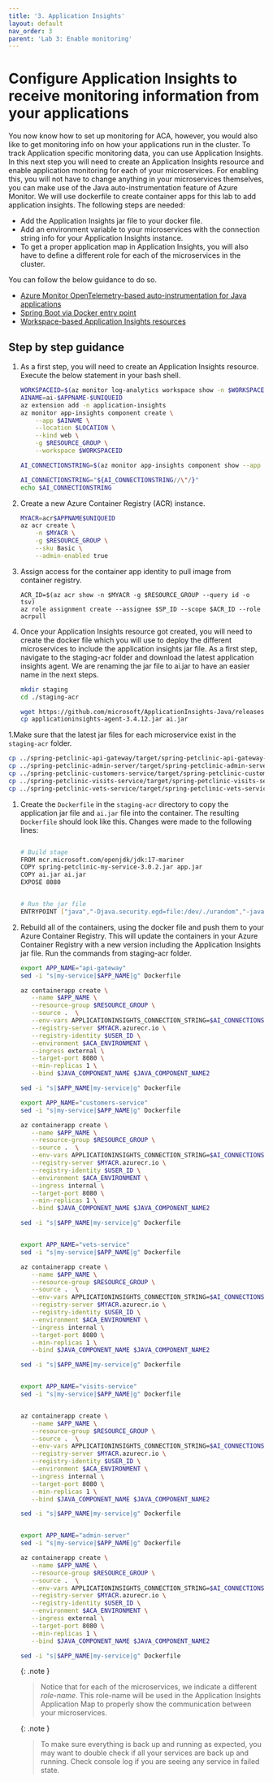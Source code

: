 ```yaml
---
title: '3. Application Insights'
layout: default
nav_order: 3
parent: 'Lab 3: Enable monitoring'
---
```


# Configure Application Insights to receive monitoring information from your applications

You now know how to set up monitoring for ACA, however, you would also like to get monitoring info on how your applications run in the cluster. To track Application specific monitoring data, you can use Application Insights.
In this next step you will need to create an Application Insights resource and enable application monitoring for each of your microservices. For enabling this, you will not have to change anything in your microservices themselves, you can make use of the Java auto-instrumentation feature of Azure Monitor. We will use dockerfile to create container apps for this lab to add application insights. The following steps are needed: 

- Add the Application Insights jar file to your docker file.
- Add an environment variable to your microservices with the connection string info for your Application Insights instance. 
- To get a proper application map in Application Insights, you will also have to define a different role for each of the microservices in the cluster. 

You can follow the below guidance to do so.

- [Azure Monitor OpenTelemetry-based auto-instrumentation for Java applications](https://learn.microsoft.com/azure/azure-monitor/app/java-in-process-agent)
- [Spring Boot via Docker entry point](https://learn.microsoft.com/azure/azure-monitor/app/java-spring-boot#spring-boot-via-docker-entry-point)
- [Workspace-based Application Insights resources](https://learn.microsoft.com/azure/azure-monitor/app/create-workspace-resource#create-a-resource-automatically)

## Step by step guidance

1. As a first step, you will need to create an Application Insights resource. Execute the below statement in your bash shell.

   ```bash
   WORKSPACEID=$(az monitor log-analytics workspace show -n $WORKSPACE -g $RESOURCE_GROUP --query id -o tsv)
   AINAME=ai-$APPNAME-$UNIQUEID
   az extension add -n application-insights
   az monitor app-insights component create \
       --app $AINAME \
       --location $LOCATION \
       --kind web \
       -g $RESOURCE_GROUP \
       --workspace $WORKSPACEID
   
   AI_CONNECTIONSTRING=$(az monitor app-insights component show --app $AINAME -g $RESOURCE_GROUP --query connectionString)
   
   AI_CONNECTIONSTRING="${AI_CONNECTIONSTRING//\"/}"
   echo $AI_CONNECTIONSTRING
   ```


1. Create a new Azure Container Registry (ACR) instance.

   ```bash
   MYACR=acr$APPNAME$UNIQUEID
   az acr create \
       -n $MYACR \
       -g $RESOURCE_GROUP \
       --sku Basic \
       --admin-enabled true
   ```
1. Assign access for the container app identity to pull image from container registry.

   ```
   ACR_ID=$(az acr show -n $MYACR -g $RESOURCE_GROUP --query id -o tsv)
   az role assignment create --assignee $SP_ID --scope $ACR_ID --role acrpull

   ```
1. Once your Application Insights resource got created, you will need to create the docker file which you will use to deploy the different microservices to include the application insights jar file. As a first step, navigate to the staging-acr folder and download the latest application insights agent. We are renaming the jar file to ai.jar to have an easier name in the next steps.

   ```bash
   mkdir staging
   cd ./staging-acr
   
   wget https://github.com/microsoft/ApplicationInsights-Java/releases/download/3.4.12/applicationinsights-agent-3.4.12.jar
   cp applicationinsights-agent-3.4.12.jar ai.jar
   ```

1.Make sure that the latest jar files for each microservice exist in the `staging-acr` folder.

   ```bash
   cp ../spring-petclinic-api-gateway/target/spring-petclinic-api-gateway-$VERSION.jar spring-petclinic-api-gateway-$VERSION.jar
   cp ../spring-petclinic-admin-server/target/spring-petclinic-admin-server-$VERSION.jar spring-petclinic-admin-server-$VERSION.jar
   cp ../spring-petclinic-customers-service/target/spring-petclinic-customers-service-$VERSION.jar spring-petclinic-customers-service-$VERSION.jar
   cp ../spring-petclinic-visits-service/target/spring-petclinic-visits-service-$VERSION.jar spring-petclinic-visits-service-$VERSION.jar
   cp ../spring-petclinic-vets-service/target/spring-petclinic-vets-service-$VERSION.jar spring-petclinic-vets-service-$VERSION.jar
   ```

1. Create the `Dockerfile` in the `staging-acr` directory to copy the application jar file and `ai.jar` file into the container. The resulting `Dockerfile` should look like this. Changes were made to the following lines:
   
   ```bash
   
   # Build stage
   FROM mcr.microsoft.com/openjdk/jdk:17-mariner
   COPY spring-petclinic-my-service-3.0.2.jar app.jar
   COPY ai.jar ai.jar
   EXPOSE 8080


   # Run the jar file
   ENTRYPOINT ["java","-Djava.security.egd=file:/dev/./urandom","-javaagent:/ai.jar","-jar","/app.jar"]

   ```

1. Rebuild all of the containers, using the docker file and push them to your Azure Container Registry. This will update the containers in your Azure Container Registry with a new version including the Application Insights jar file. Run the commands from staging-acr folder.

   ```bash
   export APP_NAME="api-gateway"
   sed -i "s|my-service|$APP_NAME|g" Dockerfile
   
   az containerapp create \
      --name $APP_NAME \
      --resource-group $RESOURCE_GROUP \
      --source .  \
      --env-vars APPLICATIONINSIGHTS_CONNECTION_STRING=$AI_CONNECTIONSTRING APPLICATIONINSIGHTS_CONFIGURATION_CONTENT='{"role": {"name": "api-gateway"}}' InstrumentationKey=$AI_CONNECTIONSTRING \
      --registry-server $MYACR.azurecr.io \
      --registry-identity $USER_ID \
      --environment $ACA_ENVIRONMENT \
      --ingress external \
      --target-port 8080 \
      --min-replicas 1 \
      --bind $JAVA_COMPONENT_NAME $JAVA_COMPONENT_NAME2

   sed -i "s|$APP_NAME|my-service|g" Dockerfile

   export APP_NAME="customers-service"
   sed -i "s|my-service|$APP_NAME|g" Dockerfile

   az containerapp create \
      --name $APP_NAME \
      --resource-group $RESOURCE_GROUP \
      --source .  \
      --env-vars APPLICATIONINSIGHTS_CONNECTION_STRING=$AI_CONNECTIONSTRING APPLICATIONINSIGHTS_CONFIGURATION_CONTENT='{"role": {"name": "customers-service"}}' InstrumentationKey=$AI_CONNECTIONSTRING \
      --registry-server $MYACR.azurecr.io \
      --registry-identity $USER_ID \
      --environment $ACA_ENVIRONMENT \
      --ingress internal \
      --target-port 8080 \
      --min-replicas 1 \
      --bind $JAVA_COMPONENT_NAME $JAVA_COMPONENT_NAME2

   sed -i "s|$APP_NAME|my-service|g" Dockerfile


   export APP_NAME="vets-service"
   sed -i "s|my-service|$APP_NAME|g" Dockerfile
   
   az containerapp create \
      --name $APP_NAME \
      --resource-group $RESOURCE_GROUP \
      --source .  \
      --env-vars APPLICATIONINSIGHTS_CONNECTION_STRING=$AI_CONNECTIONSTRING APPLICATIONINSIGHTS_CONFIGURATION_CONTENT='{"role": {"name": "vets-service"}}' InstrumentationKey=$AI_CONNECTIONSTRING \
      --registry-server $MYACR.azurecr.io \
      --registry-identity $USER_ID \
      --environment $ACA_ENVIRONMENT \
      --ingress internal \
      --target-port 8080 \
      --min-replicas 1 \
      --bind $JAVA_COMPONENT_NAME $JAVA_COMPONENT_NAME2

   sed -i "s|$APP_NAME|my-service|g" Dockerfile


   export APP_NAME="visits-service"
   sed -i "s|my-service|$APP_NAME|g" Dockerfile


   az containerapp create \
      --name $APP_NAME \
      --resource-group $RESOURCE_GROUP \
      --source .  \
      --env-vars APPLICATIONINSIGHTS_CONNECTION_STRING=$AI_CONNECTIONSTRING APPLICATIONINSIGHTS_CONFIGURATION_CONTENT='{"role": {"name": "visits-service"}}' InstrumentationKey=$AI_CONNECTIONSTRING \
      --registry-server $MYACR.azurecr.io \
      --registry-identity $USER_ID \
      --environment $ACA_ENVIRONMENT \
      --ingress internal \
      --target-port 8080 \
      --min-replicas 1 \
      --bind $JAVA_COMPONENT_NAME $JAVA_COMPONENT_NAME2

   sed -i "s|$APP_NAME|my-service|g" Dockerfile


   export APP_NAME="admin-server"
   sed -i "s|my-service|$APP_NAME|g" Dockerfile

   az containerapp create \
      --name $APP_NAME \
      --resource-group $RESOURCE_GROUP \
      --source .  \
      --env-vars APPLICATIONINSIGHTS_CONNECTION_STRING=$AI_CONNECTIONSTRING APPLICATIONINSIGHTS_CONFIGURATION_CONTENT='{"role": {"name": "admin-server"}}' InstrumentationKey=$AI_CONNECTIONSTRING \
      --registry-server $MYACR.azurecr.io \
      --registry-identity $USER_ID \
      --environment $ACA_ENVIRONMENT \
      --ingress external \
      --target-port 8080 \
      --min-replicas 1 \
      --bind $JAVA_COMPONENT_NAME $JAVA_COMPONENT_NAME2

   sed -i "s|$APP_NAME|my-service|g" Dockerfile
   ```



   {: .note }
   > Notice that for each of the microservices, we indicate a different _role-name_. This role-name will be used in the Application Insights Application Map to properly show the communication between your microservices.


   {: .note }
   > To make sure everything is back up and running as expected, you may want to double check if all your services are back up and running. Check console log if you are seeing any service in failed state.
